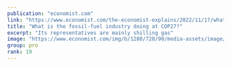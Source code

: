 ```yaml
---
publication: "economist.com"
link: "https://www.economist.com/the-economist-explains/2022/11/17/what-is-the-fossil-fuel-industry-doing-at-cop27"
title: "What is the fossil-fuel industry doing at COP27?"
excerpt: "Its representatives are mainly shilling gas"
image: "https://www.economist.com/img/b/1280/720/90/media-assets/image/20221119_BLP509.jpg"
group: pro
rank: 19
---
```

